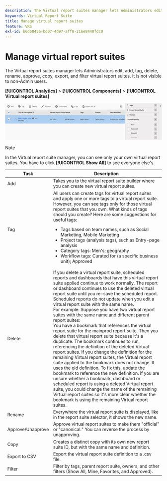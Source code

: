 ```yaml
---
description: The Virtual report suites manager lets Administrators edit, add, tag, delete, rename, approve, copy, export, and filter virtual report suites. It is not visible to non-Admin users.
keywords: Virtual Report Suite
title: Manage virtual report suites
feature: VRS
exl-id: b6d58456-bd07-4d97-aff8-216e8440fdc0
---
```

# Manage virtual report suites

The Virtual report suites manager lets Administrators edit, add, tag, delete, rename, approve, copy, export, and filter virtual report suites. It is not visible to non-Admin users.

**[!UICONTROL Analytics]** > **[!UICONTROL Components]** > **[!UICONTROL Virtual report suites]**

![](assets/vrs-manage.png)

>[!NOTE]
>
>In the Virtual report suite manager, you can see only your own virtual report suites. You have to click **[!UICONTROL Show All]** to see everyone else's.

| Task | Description |
| --- | --- |
| Add | Takes you to the virtual report suite builder where you can create new virtual report suites.|
| Tag | All users can create tags for virtual report suites and apply one or more tags to a virtual report suite. However, you can see tags only for those virtual report suites that you own. What kinds of tags should you create? Here are some suggestions for useful tags:<ul><li>Tags based on team names, such as Social Marketing, Mobile Marketing</li><li>Project tags (analysis tags), such as Entry-page analysis</li><li>Category tags: Men's; geography</li><li>Workflow tags: Curated for (a specific business unit); Approved</li></ul>|
| Delete | If you delete a virtual report suite, scheduled reports and dashboards that have this virtual report suite applied continue to work normally. The report or dashboard continues to use the deleted virtual report suite until you re-save the scheduled report.  Scheduled reports do not update when you edit a virtual report suite with the same name.<br>For example: Suppose you have two virtual report suites with the same name and different parent report suites:<br>You have a bookmark that references the virtual report suite for the mainprod report suite. Then you delete that virtual report suite because it's a duplicate. The bookmark continues to run, referencing the definition of the deleted Virtual report suites. If you change the definition for the remaining Virtual report suites, the Virtual report suite applied to the bookmark does not change. It uses the old definition. To fix this, update the bookmark to reference the new definition. If you are unsure whether a bookmark, dashboard or scheduled report is using a deleted Virtual report suite, you could change the name of the remaining Virtual report suites so it's more clear whether the bookmark is using the remaining Virtual report suites.|
| Rename | Everywhere the virtual report suite is displayed, like in the report suite selector, it shows the new name.|
| Approve/Unapprove | Approve virtual report suites to make them "official" or "canonical." You can reverse the process by unapproving.|
| Copy | Creates a distinct copy with its own new report suite ID, but with the same name and definition.|
| Export to CSV | Export the virtual report suite definition to a .csv file.|
| Filter | Filter by tags, parent report suite, owners, and other filters (Show All, Mine, Favorites, and Approved).|
